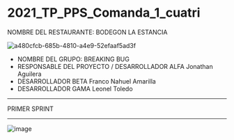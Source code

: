 # 2021_TP_PPS_Comanda_1_cuatri

NOMBRE DEL RESTAURANTE: BODEGON LA ESTANCIA

![a480cfcb-685b-4810-a4e9-52efaaf5ad3f](https://user-images.githubusercontent.com/17880462/120364294-74ed3700-c2e3-11eb-8eec-4558322fadce.jpeg)

* NOMBRE DEL GRUPO: BREAKING BUG                                                
* RESPONSABLE DEL PROYECTO / DESARROLLADOR ALFA         Jonathan Aguilera	      
* DESARROLLADOR BETA			                              Franco Nahuel Amarilla	
* DESARROLLADOR GAMA			                              Leonel Toledo	          
*********************************************************************************

PRIMER SPRINT
*********************************************************************************
![image](https://user-images.githubusercontent.com/17880462/120370530-11ff9e00-c2eb-11eb-8a9e-2367b4337a6a.png)








